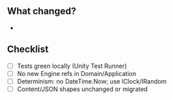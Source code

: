 ## What changed?
- 

## Checklist
- [ ] Tests green locally (Unity Test Runner)
- [ ] No new Engine refs in Domain/Application
- [ ] Determinism: no DateTime.Now; use IClock/IRandom
- [ ] Content/JSON shapes unchanged or migrated

